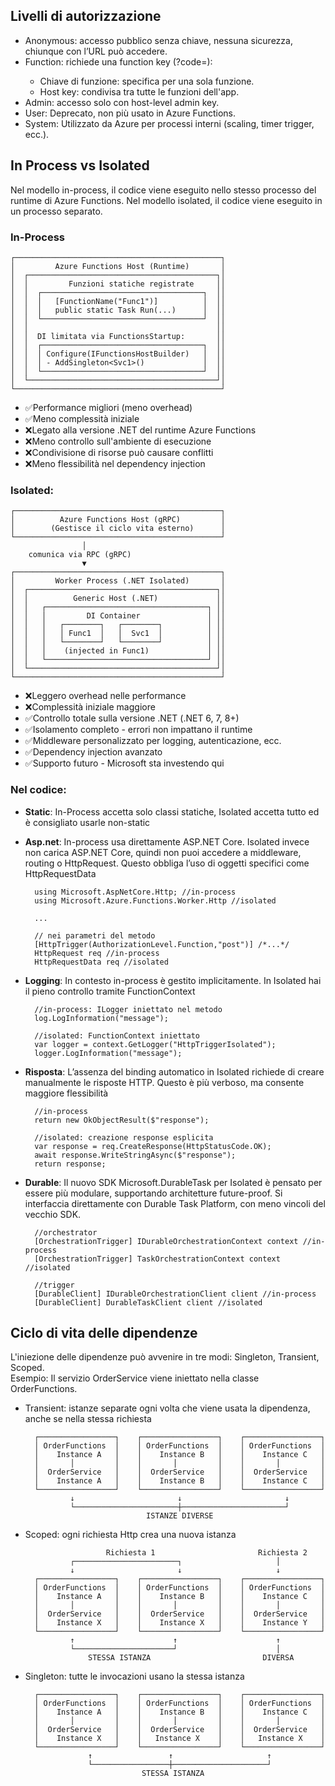 ## Livelli di autorizzazione
- Anonymous: accesso pubblico senza chiave, nessuna sicurezza, chiunque con l’URL può accedere.
- Function: richiede una function key (?code=<key>):
    - Chiave di funzione: specifica per una sola funzione.
    - Host key: condivisa tra tutte le funzioni dell'app.
- Admin: accesso solo con host-level admin key.
- User: Deprecato, non più usato in Azure Functions.
- System: Utilizzato da Azure per processi interni (scaling, timer trigger, ecc.).

## In Process vs Isolated
Nel modello in-process, il codice viene eseguito nello stesso processo del runtime di Azure Functions. Nel modello isolated, il codice viene eseguito in un processo separato.

### In-Process

    ┌──────────────────────────────────────────────┐
    │         Azure Functions Host (Runtime)       │
    │  ┌──────────────────────────────────────────┐│
    │  │         Funzioni statiche registrate     ││
    │  │  ┌────────────────────────────────────┐  ││
    │  │  │   [FunctionName("Func1")]          │  ││
    │  │  │   public static Task Run(...)      │  ││
    │  │  └────────────────────────────────────┘  ││
    │  │                                          ││
    │  │  DI limitata via FunctionsStartup:       ││
    │  │  ┌────────────────────────────────────┐  ││
    │  │  │ Configure(IFunctionsHostBuilder)   │  ││
    │  │  │ - AddSingleton<Svc1>()             │  ││
    │  │  └────────────────────────────────────┘  ││
    │  └──────────────────────────────────────────┘│
    └──────────────────────────────────────────────┘

- ✅Performance migliori (meno overhead)
- ✅Meno complessità iniziale
- ❌Legato alla versione .NET del runtime Azure Functions
- ❌Meno controllo sull'ambiente di esecuzione
- ❌Condivisione di risorse può causare conflitti
- ❌Meno flessibilità nel dependency injection

### Isolated:

    ┌──────────────────────────────────────────────┐
    │          Azure Functions Host (gRPC)         │
    │        (Gestisce il ciclo vita esterno)      │
    └──────────────────────────────────────────────┘
                    │
        comunica via RPC (gRPC)
                    ▼
    ┌──────────────────────────────────────────────┐
    │         Worker Process (.NET Isolated)       │
    │  ┌──────────────────────────────────────────┐│
    │  │          Generic Host (.NET)             ││
    │  │   ┌────────────────────────────────────┐ ││
    │  │   │         DI Container               │ ││
    │  │   │   ┌────────┐   ┌────────┐          │ ││
    │  │   │   │ Func1  │   │  Svc1  │          │ ││
    │  │   │   └────────┘   └────────┘          │ ││
    │  │   │    (injected in Func1)             │ ││
    │  │   └────────────────────────────────────┘ ││
    │  └──────────────────────────────────────────┘│
    └──────────────────────────────────────────────┘

- ❌Leggero overhead nelle performance
- ❌Complessità iniziale maggiore
- ✅Controllo totale sulla versione .NET (.NET 6, 7, 8+)
- ✅Isolamento completo - errori non impattano il runtime
- ✅Middleware personalizzato per logging, autenticazione, ecc.
- ✅Dependency injection avanzato
- ✅Supporto futuro - Microsoft sta investendo qui

### Nel codice:
- **Static**: In-Process accetta solo classi statiche, Isolated accetta tutto ed è consigliato usarle  non-static
- **Asp.net**: In-process usa direttamente ASP.NET Core. Isolated invece non carica ASP.NET Core, quindi non puoi accedere a middleware, routing o HttpRequest. Questo obbliga l’uso di oggetti specifici come HttpRequestData

        using Microsoft.AspNetCore.Http; //in-process 
        using Microsoft.Azure.Functions.Worker.Http //isolated

        ...

        // nei parametri del metodo 
        [HttpTrigger(AuthorizationLevel.Function,"post")] /*...*/
        HttpRequest req //in-process
        HttpRequestData req //isolated

- **Logging**: In contesto in-process è gestito implicitamente. In Isolated hai il pieno controllo tramite FunctionContext

        //in-process: ILogger iniettato nel metodo
        log.LogInformation("message");

        //isolated: FunctionContext iniettato
        var logger = context.GetLogger("HttpTriggerIsolated");
        logger.LogInformation("message");

- **Risposta**: L’assenza del binding automatico in Isolated richiede di creare manualmente le risposte HTTP. Questo è più verboso, ma consente maggiore flessibilità 

        //in-process
        return new OkObjectResult($"response");

        //isolated: creazione response esplicita
        var response = req.CreateResponse(HttpStatusCode.OK);
        await response.WriteStringAsync($"response");
        return response;

- **Durable**: Il nuovo SDK Microsoft.DurableTask per Isolated è pensato per essere più modulare, supportando architetture future-proof. Si interfaccia direttamente con Durable Task Platform, con meno vincoli del vecchio SDK.

        //orchestrator
        [OrchestrationTrigger] IDurableOrchestrationContext context //in-process
        [OrchestrationTrigger] TaskOrchestrationContext context //isolated

        //trigger
        [DurableClient] IDurableOrchestrationClient client //in-process
        [DurableClient] DurableTaskClient client //isolated

## Ciclo di vita delle dipendenze
L'iniezione delle dipendenze può avvenire in tre modi: Singleton, Transient, Scoped.  
Esempio: Il servizio OrderService viene iniettato nella classe OrderFunctions.

- Transient: istanze separate ogni volta che viene usata la dipendenza, anche se nella stessa richiesta

        ┌─────────────────┐    ┌─────────────────┐    ┌─────────────────┐
        │ OrderFunctions  │    │ OrderFunctions  │    │ OrderFunctions  │
        │    Instance A   │    │    Instance B   │    │    Instance C   │
        │       │         │    │       │         │    │       │         │
        │  OrderService   │    │  OrderService   │    │  OrderService   │
        │    Instance A   │    │    Instance B   │    │    Instance C   │
        └─────────────────┘    └─────────────────┘    └─────────────────┘
                ↓                       ↓                       ↓ 
                └───────────────────────┼───────────────────────┘
                                 ISTANZE DIVERSE


- Scoped: ogni richiesta Http crea una nuova istanza 

                        Richiesta 1                       Richiesta 2
                ┌───────────────────────┐                     │
                ↓                       ↓                     ↓
        ┌─────────────────┐    ┌─────────────────┐    ┌─────────────────┐
        │ OrderFunctions  │    │ OrderFunctions  │    │ OrderFunctions  │
        │    Instance A   │    │    Instance B   │    │    Instance C   │
        │       │         │    │       │         │    │       │         │
        │  OrderService   │    │  OrderService   │    │  OrderService   │
        │    Instance X   │    │    Instance X   │    │    Instance Y   │
        └─────────────────┘    └─────────────────┘    └─────────────────┘
                ↑                      ↑                      ↑ 
                └──────────────────────┘                      │
                    STESSA ISTANZA                         DIVERSA


- Singleton: tutte le invocazioni usano la stessa istanza

        ┌─────────────────┐    ┌─────────────────┐    ┌─────────────────┐
        │ OrderFunctions  │    │ OrderFunctions  │    │ OrderFunctions  │
        │    Instance A   │    │    Instance B   │    │    Instance C   │
        │       │         │    │       │         │    │       │         │
        │  OrderService   │    │  OrderService   │    │  OrderService   │
        │    Instance X   │    │   Instance X    │    │   Instance X    │
        └─────────────────┘    └─────────────────┘    └─────────────────┘
                    ↑                 ↑                     ↑
                    └─────────────────┼─────────────────────┘
                                STESSA ISTANZA




